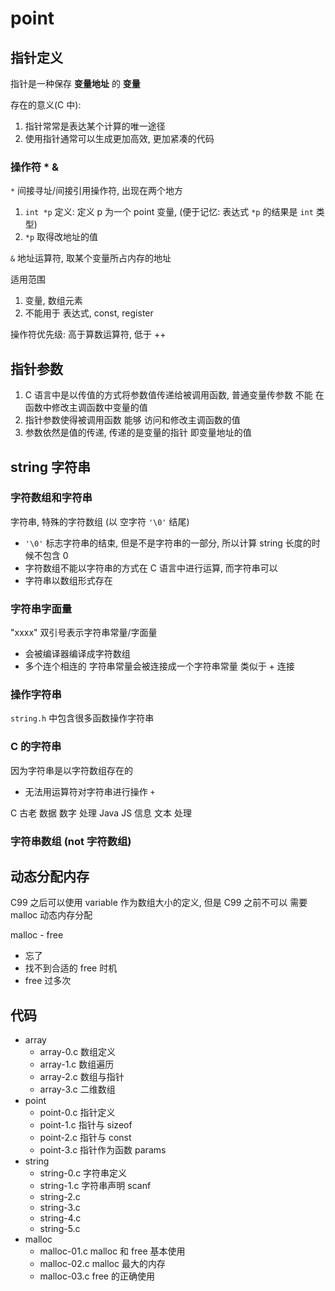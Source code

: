 # point

## 指针定义

指针是一种保存 **变量地址** 的 **变量**

存在的意义(C 中):

1. 指针常常是表达某个计算的唯一途径
2. 使用指针通常可以生成更加高效, 更加紧凑的代码

### 操作符 * &

`*` 间接寻址/间接引用操作符, 出现在两个地方

1. `int *p` 定义: 定义 p 为一个 point 变量, (便于记忆: 表达式 `*p` 的结果是 `int` 类型)
2. `*p` 取得改地址的值

`&` 地址运算符, 取某个变量所占内存的地址

适用范围

1. 变量, 数组元素
2. 不能用于 表达式, const, register

操作符优先级: 高于算数运算符, 低于 ++

## 指针参数

1. C 语言中是以传值的方式将参数值传递给被调用函数, 普通变量传参数 不能 在函数中修改主调函数中变量的值
2. 指针参数使得被调用函数 能够 访问和修改主调函数的值
3. 参数依然是值的传递, 传递的是变量的指针 即变量地址的值

## string 字符串

### 字符数组和字符串

字符串, 特殊的字符数组 (以 空字符 `'\0'` 结尾)

- `'\0'` 标志字符串的结束, 但是不是字符串的一部分, 所以计算 string 长度的时候不包含 0
- 字符数组不能以字符串的方式在 C 语言中进行运算, 而字符串可以
- 字符串以数组形式存在

### 字符串字面量

"xxxx" 双引号表示字符串常量/字面量

- 会被编译器编译成字符数组
- 多个连个相连的 字符串常量会被连接成一个字符串常量 类似于 + 连接

### 操作字符串

`string.h` 中包含很多函数操作字符串

### C 的字符串

因为字符串是以字符数组存在的

- 无法用运算符对字符串进行操作 `+`

C 古老 数据 数字 处理
Java JS 信息 文本 处理

### 字符串数组 (not 字符数组)

## 动态分配内存

C99 之后可以使用 variable 作为数组大小的定义, 但是 C99 之前不可以
需要 malloc 动态内存分配

malloc - free

- 忘了
- 找不到合适的 free 时机
- free 过多次

## 代码

- array
  - array-0.c   数组定义
  - array-1.c   数组遍历
  - array-2.c   数组与指针
  - array-3.c   二维数组
- point
  - point-0.c   指针定义
  - point-1.c   指针与 sizeof
  - point-2.c   指针与 const
  - point-3.c   指针作为函数 params
- string
  - string-0.c  字符串定义
  - string-1.c  字符串声明 scanf
  - string-2.c
  - string-3.c
  - string-4.c 
  - string-5.c 
- malloc
  - malloc-01.c  malloc 和 free 基本使用
  - malloc-02.c  malloc 最大的内存
  - malloc-03.c  free 的正确使用
